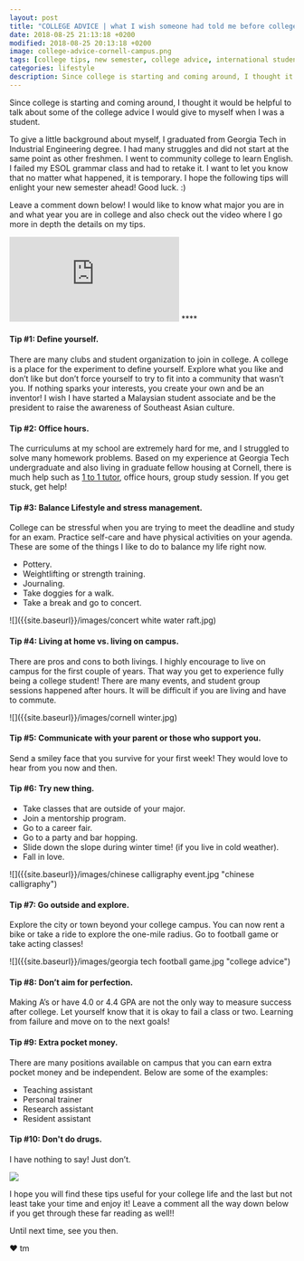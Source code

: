 ```yaml
---
layout: post
title: "COLLEGE ADVICE | what I wish someone had told me before college."
date: 2018-08-25 21:13:18 +0200
modified: 2018-08-25 20:13:18 +0200
image: college-advice-cornell-campus.png
tags: [college tips, new semester, college advice, international students, study abroad, study in the United States, fall semester, Georgia Tech, Cornell University, campus life]
categories: lifestyle
description: Since college is starting and coming around, I thought it would be helpful to talk about some of the college advice I would give to myself when I was a student.
---
```

Since college is starting and coming around, I thought it would be helpful to talk about some of the college advice I would give to myself when I was a student.

To give a little background about myself, I graduated from Georgia Tech in Industrial Engineering degree. I had many struggles and did not start at the same point as other freshmen. I went to community college to learn English. I failed my ESOL grammar class and had to retake it. I want to let you know that no matter what happened, it is temporary. I hope the following tips will enlight your new semester ahead! Good luck. :) 

Leave a comment down below! I would like to know what major you are in and what year you are in college and also check out the video where I go more in depth the details on my tips.

<iframe src="https://www.youtube.com/embed/IDj8MWHElgk" frameborder="0" allowfullscreen></iframe>
****


#### Tip #1: Define yourself. 

There are many clubs and student organization to join in college. A college is a place for the experiment to define yourself. Explore what you like and don’t like but don’t force yourself to try to fit into a community that wasn’t you. If nothing sparks your interests, you create your own and be an inventor! I wish I have started a Malaysian student associate and be the president to raise the awareness of Southeast Asian culture.   

#### Tip #2: Office hours. 

The curriculums at my school are extremely hard for me, and I struggled to solve many homework problems. Based on my experience at Georgia Tech undergraduate and also living in graduate fellow housing at Cornell, there is much help such as [1 to 1 tutor][tutor], office hours, group study session. If you get stuck, get help!  

#### Tip #3: Balance Lifestyle and stress management. 

College can be stressful when you are trying to meet the deadline and study for an exam. Practice self-care and have physical activities on your agenda. These are some of the things I like to do to balance my life right now.

* Pottery.
* Weightlifting or strength training. 
* Journaling.
* Take doggies for a walk.
* Take a break and go to concert.

![]({{site.baseurl}}/images/concert white water raft.jpg)

#### Tip #4: Living at home vs. living on campus.

There are pros and cons to both livings. I highly encourage to live on campus for the first couple of years. That way you get to experience fully being a college student! There are many events, and student group sessions happened after hours. It will be difficult if you are living and have to commute. 

![]({{site.baseurl}}/images/cornell winter.jpg)

#### Tip #5: Communicate with your parent or those who support you. 

Send a smiley face that you survive for your first week! They would love to hear from you now and then. 

#### Tip #6: Try new thing.

* Take classes that are outside of your major. 
* Join a mentorship program. 
* Go to a career fair. 
* Go to a party and bar hopping.
* Slide down the slope during winter time! (if you live in cold weather).
* Fall in love. 

![]({{site.baseurl}}/images/chinese calligraphy event.jpg "chinese calligraphy")

#### Tip #7: Go outside and explore.

Explore the city or town beyond your college campus. You can now rent a bike or take a ride to explore the one-mile radius. Go to football game or take acting classes!

![]({{site.baseurl}}/images/georgia tech football game.jpg "college advice")

#### Tip #8: Don’t aim for perfection. 

Making A’s or have 4.0 or 4.4 GPA are not the only way to measure success after college. Let yourself know that it is okay to fail a class or two. Learning from failure and move on to the next goals!

#### Tip #9: Extra pocket money.

There are many positions available on campus that you can earn extra pocket money and be independent. Below are some of the examples: 

* Teaching assistant
* Personal trainer
* Research assistant 
* Resident assistant
 
#### Tip #10: Don't do drugs. 
 
I have nothing to say! Just don’t.

![]({{site.baseurl}}/images/halloween.jpg)


[tutor]: http://success.gatech.edu/1-1-tutoring


I hope you will find these tips useful for your college life and the last but not least take your time and enjoy it! Leave a comment all the way down below if you get through these far reading as well!!

Until next time, see you then.

❤ tm

